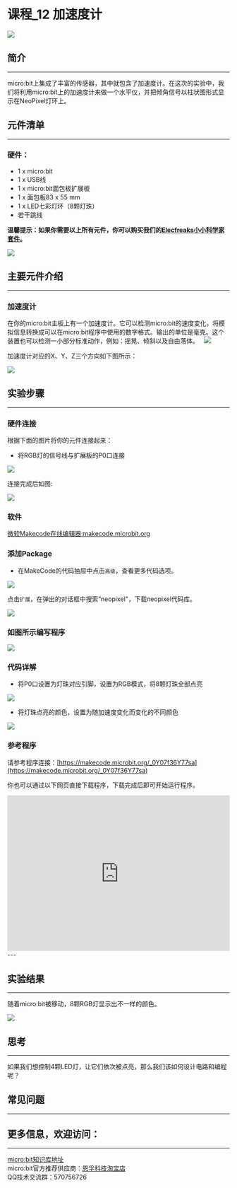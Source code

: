 # 课程_12 加速度计

![](./images/5RJ1KJn.jpg)   

## 简介
---
micro:bit上集成了丰富的传感器，其中就包含了加速度计。在这次的实验中，我们将利用micro:bit上的加速度计来做一个水平仪，并把倾角信号以柱状图形式显示在NeoPixel灯环上。 

## 元件清单
---
### 硬件：
- 1 x micro:bit
- 1 x USB线
- 1 x micro:bit面包板扩展板
- 1 x 面包板83 x 55 mm
- 1 x LED七彩灯环（8颗灯珠）
- 若干跳线

**温馨提示：如果你需要以上所有元件，你可以购买我们的[Elecfreaks小小科学家套件](https://item.taobao.com/item.htm?spm=a1z10.1-c-s.w4024-17803785896.2.18dc3f94XOgpWg&id=562837851877&scene=taobao_shop)。**

![](./images/W4tseua.jpg)

## 主要元件介绍
---
### 加速度计

在你的micro:bit主板上有一个加速度计。它可以检测micro:bit的速度变化，将模拟信息转换成可以在micro:bit程序中使用的数字格式。输出的单位是毫克。这个装置也可以检测一小部分标准动作，例如：摇晃、倾斜以及自由落体。
 
![](./images/kzqAOK4.jpg)

加速度计对应的X、Y、Z三个方向如下图所示：

![](./images/FQ6zBkH.jpg) 

## 实验步骤
---
### 硬件连接
根据下面的图片将你的元件连接起来：

- 将RGB灯的信号线与扩展板的P0口连接

![](./images/NPvcrUo.jpg)

连接完成后如图:

![](./images/SOD2TLb.jpg) 

### 软件

[微软Makecode在线编辑器:makecode.microbit.org](https://makecode.microbit.org/)



### 添加Package
- 在MakeCode的代码抽屉中点击`高级`，查看更多代码选项。

![](./images/case_12_01.png)

点击`扩展`，在弹出的对话框中搜索“neopixel"，下载neopixel代码库。

![](./images/case_12_02.png)

### 如图所示编写程序

![](./images/case_12_03.png)

### 代码详解
- 将P0口设置为灯珠对应引脚，设置为RGB模式，将8颗灯珠全部点亮

![](./images/case_12_04.png)

- 将灯珠点亮的颜色，设置为随加速度变化而变化的不同颜色

![](./images/case_12_05.png)

### 参考程序
请参考程序连接：[https://makecode.microbit.org/_0Y07f36Y77sa](https://makecode.microbit.org/_0Y07f36Y77sa)

你也可以通过以下网页直接下载程序，下载完成后即可开始运行程序。

<div style="position:relative;height:0;padding-bottom:70%;overflow:hidden;"><iframe style="position:absolute;top:0;left:0;width:100%;height:100%;" src="https://makecode.microbit.org/#pub:_0Y07f36Y77sa" frameborder="0" sandbox="allow-popups allow-forms allow-scripts allow-same-origin"></iframe></div>  
---

## 实验结果
---
随着micro:bit被移动，8颗RGB灯显示出不一样的颜色。

![](./images/iq9Hxs0.gif)


## 思考
---
如果我们想控制4颗LED灯，让它们依次被点亮，那么我们该如何设计电路和编程呢？

## 常见问题
---

## 更多信息，欢迎访问：
---
[micro:bit知识库地址](https://www.elecfreaks.com/learn-cn/)    
micro:bit官方推荐供应商：[恩孚科技淘宝店](https://shop69086944.taobao.com/?spm=a230r.7195193.1997079397.2.RSthR0)  
QQ技术交流群：570756726   



